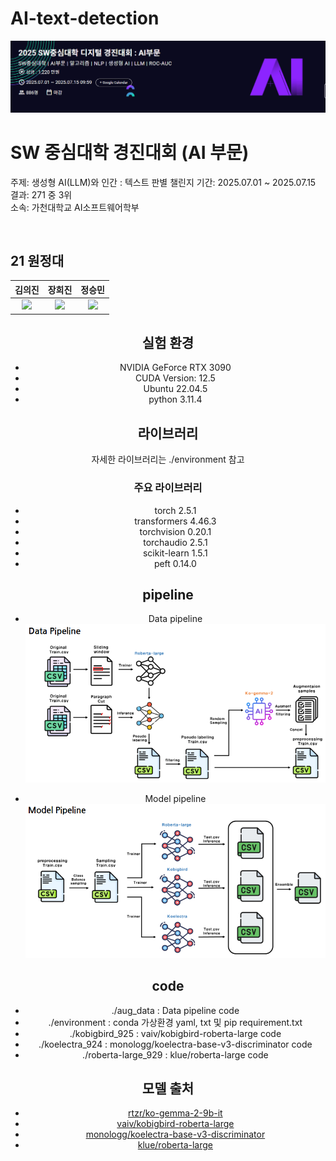 # AI-text-detection
![panel](./image/panel.png)

# SW 중심대학 경진대회 (AI 부문)
주제: 생성형 AI(LLM)와 인간 : 텍스트 판별 챌린지
기간: 2025.07.01 ~ 2025.07.15  
결과: 271 중 3위  
소속: 가천대학교 AI소프트웨어학부

<br />

## 21 원정대

<div align="center">

| 김의진 | 장희진 | 정승민 |
| :---: | :---: | :---: |
| <img src="https://avatars.githubusercontent.com/u/94896197?v=4" width=300> | <img src="https://avatars.githubusercontent.com/u/105128163?v=4" width=300> | <img src="https://avatars.githubusercontent.com/u/105360496?v=4" width=300> |

## 실험 환경

- NVIDIA GeForce RTX 3090
- CUDA Version: 12.5
- Ubuntu 22.04.5
- python 3.11.4

## 라이브러리

자세한 라이브러리는 ./environment 참고

### 주요 라이브러리
- torch 2.5.1
- transformers 4.46.3
- torchvision 0.20.1
- torchaudio 2.5.1
- scikit-learn 1.5.1
- peft 0.14.0

## pipeline

- Data pipeline
![data_pipeline](./image/data_pipeline.png)

- Model pipeline
![model_pipeline](./image/model_pipeline.png)

## code
- ./aug_data : Data pipeline code
- ./environment : conda 가상환경 yaml, txt 및 pip requirement.txt
- ./kobigbird_925 : vaiv/kobigbird-roberta-large code
- ./koelectra_924 : monologg/koelectra-base-v3-discriminator code
- ./roberta-large_929 : klue/roberta-large code 

## 모델 출처
- [rtzr/ko-gemma-2-9b-it](https://huggingface.co/rtzr/ko-gemma-2-9b-it)
- [vaiv/kobigbird-roberta-large](https://huggingface.co/vaiv/kobigbird-roberta-large)
- [monologg/koelectra-base-v3-discriminator](https://huggingface.co/monologg/koelectra-base-v3-discriminator)
- [klue/roberta-large](https://huggingface.co/klue/roberta-large)